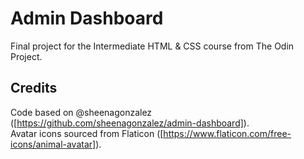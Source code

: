# Admin Dashboard
Final project for the Intermediate HTML &amp; CSS course from The Odin Project.

## Credits
Code based on @sheenagonzalez ([https://github.com/sheenagonzalez/admin-dashboard]). <br>
Avatar icons sourced from Flaticon ([https://www.flaticon.com/free-icons/animal-avatar]). 

